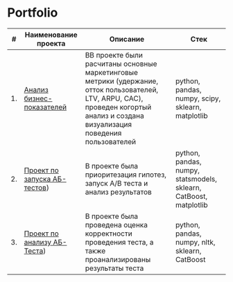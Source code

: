 # Portfolio

| #    | Наименование проекта                | Описание                                                     | Стек                                                         |
| ---- | ------------------------------------------------------------ | ------------------------------------------------------------ | ------------------------------------------------------------ |
| 1.   | [Анализ бизнес-показателей](https://github.com/chugunova99/Portfolio/blob/2dc505a5bf2e416195cc553c2fb85595b06f172e/%D0%90%D0%BD%D0%B0%D0%BB%D0%B8%D0%B7%20%D0%B1%D0%B8%D0%B7%D0%BD%D0%B5%D1%81-%D0%BF%D0%BE%D0%BA%D0%B0%D0%B7%D0%B0%D1%82%D0%B5%D0%BB%D0%B5%D0%B9.ipynb)| ВВ проекте были расчитаны основные маркетинговые метрики (удержание, отток пользователей, LTV, ARPU, CAC), проведен когортый анализ и создана визуализация поведения пользователей| python, pandas, numpy, scipy, sklearn, matplotlib       |
| 2.   | [Проект по запуска АБ-тестов](https://github.com/chugunova99/Portfolio/blob/2dc505a5bf2e416195cc553c2fb85595b06f172e/%D0%90%D0%91-%D1%82%D0%B5%D1%81%D1%82_%D0%BE%D1%86%D0%B5%D0%BD%D0%BA%D0%B0%20%D1%80%D0%B5%D0%B7%D1%83%D0%BB%D1%8C%D1%82%D0%B0%D1%82%D0%BE%D0%B2.ipynb)) | В проекте была приоритезация гипотез, запуск A/B теста и анализ результатов | python, pandas, numpy, statsmodels, sklearn, CatBoost, matplotlib |
| 3.   | [Проект по анализу АБ-Теста](https://github.com/chugunova99/Portfolio/blob/main/AB-%D1%82%D0%B5%D1%81%D1%82_%D0%B7%D0%B0%D0%BF%D1%83%D1%81%D0%BA_%D0%B3%D0%B8%D0%BF%D0%BE%D1%82%D0%B5%D0%B7%D1%8B_%D0%B0%D0%BD%D0%B0%D0%BB%D0%B8%D0%B7_%D1%80%D0%B5%D0%B7%D1%83%D0%BB%D1%8C%D1%82%D0%B0%D1%82%D0%BE%D0%B2.ipynb)) | В проекте была проведена оценка корректности проведения теста, а также проанализированы результаты теста | python, pandas, numpy, nltk, sklearn, CatBoost |

